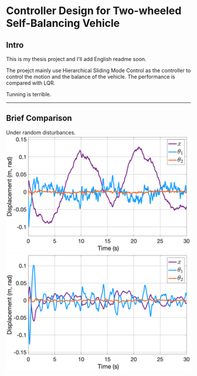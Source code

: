 # Controller Design for Two-wheeled Self-Balancing Vehicle

## Intro
This is my thesis project and I'll add English readme soon.

The proejct mainly use Hierarchical Sliding Mode Control as the controller to control the motion and the balance of the vehicle. The performance is compared with LQR.

Tunning is terrible.

---

## Brief Comparison
Under random disturbances.
![LQR](/pic/x_rd_N_LQR.png)
![HSMC](/pic/x_rd_N_LSMC.png)